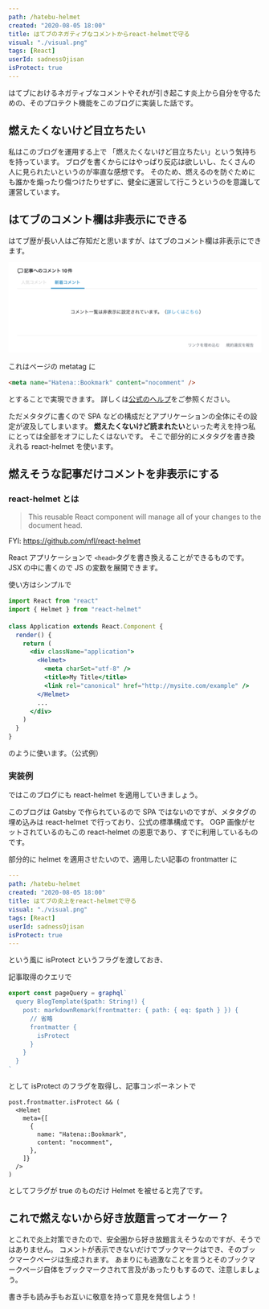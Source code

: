 ```yaml
---
path: /hatebu-helmet
created: "2020-08-05 18:00"
title: はてブのネガティブなコメントからreact-helmetで守る
visual: "./visual.png"
tags: [React]
userId: sadnessOjisan
isProtect: true
---
```


はてブにおけるネガティブなコメントやそれが引き起こす炎上から自分を守るための、そのプロテクト機能をこのブログに実装した話です。

## 燃えたくないけど目立ちたい

私はこのブログを運用する上で 「燃えたくないけど目立ちたい」という気持ちを持っています。
ブログを書くからにはやっぱり反応は欲しいし、たくさんの人に見られたいというのが率直な感想です。
そのため、燃えるのを防ぐためにも誰かを煽ったり傷つけたりせずに、健全に運営して行こうというのを意識して運営しています。

## はてブのコメント欄は非表示にできる

はてブ歴が長い人はご存知だと思いますが、はてブのコメント欄は非表示にできます。

![非表示](./mienai.png)

これはページの metatag に

```html
<meta name="Hatena::Bookmark" content="nocomment" />
```

とすることで実現できます。
詳しくは[公式のヘルプ](https://b.hatena.ne.jp/help/entry/nocomment)をご参照ください。

ただメタタグに書くので SPA などの構成だとアプリケーションの全体にその設定が波及してしまいます。
**燃えたくないけど読まれたい**といった考えを持つ私にとっては全部をオフにしたくはないです。
そこで部分的にメタタグを書き換えれる react-helmet を使います。

## 燃えそうな記事だけコメントを非表示にする

### react-helmet とは

> This reusable React component will manage all of your changes to the document head.

FYI: https://github.com/nfl/react-helmet

React アプリケーションで `<head>`タグを書き換えることができるものです。
JSX の中に書くので JS の変数を展開できます。

使い方はシンプルで

```jsx
import React from "react"
import { Helmet } from "react-helmet"

class Application extends React.Component {
  render() {
    return (
      <div className="application">
        <Helmet>
          <meta charSet="utf-8" />
          <title>My Title</title>
          <link rel="canonical" href="http://mysite.com/example" />
        </Helmet>
        ...
      </div>
    )
  }
}
```

のように使います。（公式例）

### 実装例

ではこのブログにも react-helmet を適用していきましょう。

このブログは Gatsby で作られているので SPA ではないのですが、メタタグの埋め込みは react-helmet で行っており、公式の標準構成です。
OGP 画像がセットされているのもこの react-helmet の恩恵であり、すでに利用しているものです。

部分的に helmet を適用させたいので、適用したい記事の frontmatter に

```yml
---
path: /hatebu-helmet
created: "2020-08-05 18:00"
title: はてブの炎上をreact-helmetで守る
visual: "./visual.png"
tags: [React]
userId: sadnessOjisan
isProtect: true
---

```

という風に isProtect というフラグを渡しておき、

記事取得のクエリで

```js
export const pageQuery = graphql`
  query BlogTemplate($path: String!) {
    post: markdownRemark(frontmatter: { path: { eq: $path } }) {
      // 省略
      frontmatter {
        isProtect
      }
    }
  }
`
```

として isProtect のフラグを取得し、記事コンポーネントで

```tsx
post.frontmatter.isProtect && (
  <Helmet
    meta={[
      {
        name: "Hatena::Bookmark",
        content: "nocomment",
      },
    ]}
  />
)
```

としてフラグが true のものだけ Helmet を被せると完了です。

## これで燃えないから好き放題言ってオーケー？

とこれで炎上対策できたので、安全圏から好き放題言えそうなのですが、そうではありません。
コメントが表示できないだけでブックマークはでき、そのブックマークページは生成されます。
あまりにも過激なことを言うとそのブックマークページ自体をブックマークされて言及があったりもするので、注意しましょう。

書き手も読み手もお互いに敬意を持って意見を発信しよう！
